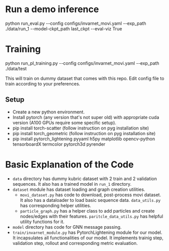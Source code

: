# Run a demo inference
python run_eval.py --config configs/invarnet_movi.yaml --exp_path ./data/run_1 --model-ckpt_path last_ckpt --eval-viz True

# Training
python run_pl_training.py --config configs/invarnet_movi.yaml --exp_path ./data/test

This will train on dummy dataset that comes with this repo. Edit config file to train according to your preferences.

## Setup
- Create a new python environment.
- Install pytorch (any version that's not super old) with appropriate cuda version (A100 GPUs require some specific setup).
- pip install torch-scatter (follow instruction on pyg installation site)
- pip install torch_geometric (follow instruction on pyg installation site)
- pip install pytorch_lightening pyyaml h5py matplotlib opencv-python tensorboardX termcolor pytorch3d pyrender


# Basic Explanation of the Code
- `data` directory has dummy kubric dataset with 2 train and 2 validation sequences. It also has a trained model in `run_1` directory.
- `dataset` module has dataset loading and graph creation utilities.
  - `movi_dataset.py` has code to download, post-process movi dataset. It also has a dataloader to load basic sequence data. `data_utils.py` has corresponding helper utilities.
  - `particle_graph.py` has a helper class to add particles and create nodes/edges with their features. `paritcle_data_utils.py` has helpful utility functions for it.
- `model` directory has code for GNN message passing.
- `train/invarnet_module.py` has PytorchLightening module for our model. It incapsulates all functionalities of our model. It implements trainig step, validation step, rollout and corresponding metric evaluation.